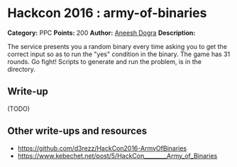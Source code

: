 # Hackcon 2016 : army-of-binaries

**Category:** PPC
**Points:** 200
**Author:** [Aneesh Dogra](https://github.com/lionaneesh)
**Description:**

The service presents you a random binary every time asking you to get the correct input so as to run the "yes" condition in the binary. The game has 31 rounds. Go fight! Scripts to generate and run the problem, is in the directory.

## Write-up

(TODO)

## Other write-ups and resources

* https://github.com/d3rezz/HackCon2016-ArmyOfBinaries
* https://www.kebechet.net/post/5/HackCon________Army_of_Binaries
